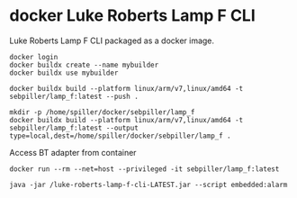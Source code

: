 # docker Luke Roberts Lamp F CLI

Luke Roberts Lamp F CLI packaged as a docker image.

```shell script
docker login
docker buildx create --name mybuilder
docker buildx use mybuilder
```

```shell script
docker buildx build --platform linux/arm/v7,linux/amd64 -t sebpiller/lamp_f:latest --push .
```

```shell script
mkdir -p /home/spiller/docker/sebpiller/lamp_f 
docker buildx build --platform linux/arm/v7,linux/amd64 -t sebpiller/lamp_f:latest --output type=local,dest=/home/spiller/docker/sebpiller/lamp_f .
```

Access BT adapter from container
```shell script
docker run --rm --net=host --privileged -it sebpiller/lamp_f:latest

java -jar /luke-roberts-lamp-f-cli-LATEST.jar --script embedded:alarm
```
